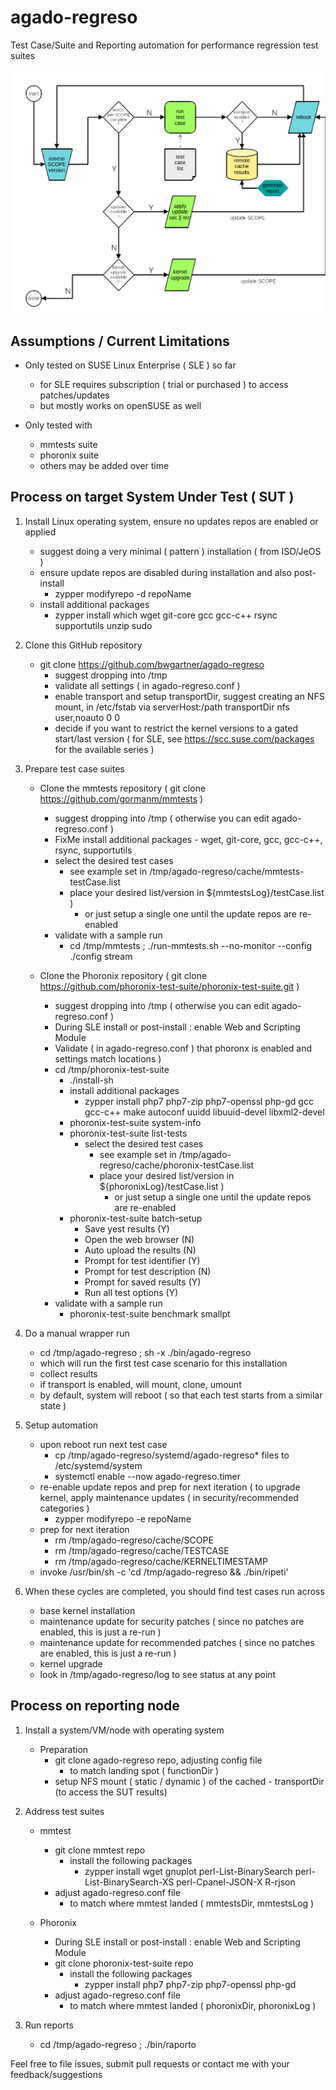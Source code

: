 # agado-regreso

Test Case/Suite and Reporting automation for performance regression test suites

![FlowChart](/images/AgadoRegreso-FlowChart.png)


## Assumptions / Current Limitations

- Only tested on SUSE Linux Enterprise ( SLE ) so far
  - for SLE requires subscription ( trial or purchased ) to access patches/updates
  - but mostly works on openSUSE as well

- Only tested with
  - mmtests suite
  - phoronix suite
  - others may be added over time

## Process on target System Under Test ( SUT )

1. Install Linux operating system, ensure no updates repos are enabled or applied
   - suggest doing a very minimal ( pattern ) installation ( from ISO/JeOS )
   - ensure update repos are disabled during installation and also post-install
     - zypper modifyrepo -d repoName
   - install additional packages
     - zypper install which wget git-core gcc gcc-c++ rsync supportutils unzip sudo

2. Clone this GitHub repository
   - git clone https://github.com/bwgartner/agado-regreso
     - suggest dropping into /tmp
     - validate all settings ( in agado-regreso.conf )
     - enable transport and setup transportDir, suggest creating an NFS mount, in /etc/fstab via serverHost:/path transportDir nfs user,noauto 0 0
     - decide if you want to restrict the kernel versions to a gated start/last version ( for SLE, see https://scc.suse.com/packages for the available series )

3. Prepare test case suites
   - Clone the mmtests repository ( git clone https://github.com/gormanm/mmtests )
     - suggest dropping into /tmp ( otherwise you can edit agado-regreso.conf )
     - FixMe install additional packages - wget, git-core, gcc, gcc-c++, rsync, supportutils
     - select the desired test cases
       - see example set in /tmp/agado-regreso/cache/mmtests-testCase.list
       - place your desired list/version in ${mmtestsLog}/testCase.list )
         - or just setup a single one until the update repos are re-enabled
     - validate with a sample run
       - cd /tmp/mmtests ; ./run-mmtests.sh --no-monitor --config ./config stream

   - Clone the Phoronix repository ( git clone https://github.com/phoronix-test-suite/phoronix-test-suite.git )
     - suggest dropping into /tmp ( otherwise you can edit agado-regreso.conf )
     - During SLE install or post-install : enable Web and Scripting Module
     - Validate ( in agado-regreso.conf ) that phoronx is enabled and settings match locations )
     - cd /tmp/phoronix-test-suite
       - ./install-sh
       - install additional packages
         - zypper install php7 php7-zip php7-openssl php-gd gcc gcc-c++ make autoconf uuidd libuuid-devel libxml2-devel
       - phoronix-test-suite system-info
       - phoronix-test-suite list-tests
         - select the desired test cases
           - see example set in /tmp/agado-regreso/cache/phoronix-testCase.list
           - place your desired list/version in ${phoronixLog}/testCase.list )
             - or just setup a single one until the update repos are re-enabled
       - phoronix-test-suite batch-setup
         - Save yest results (Y)
         - Open the web browser (N)
         - Auto upload the results (N)
         - Prompt for test identifier (Y)
         - Prompt for test description (N)
         - Prompt for saved results (Y)
         - Run all test options (Y)
     - validate with a sample run
       - phoronix-test-suite benchmark smallpt

4. Do a manual wrapper run
   - cd /tmp/agado-regreso ; sh -x ./bin/agado-regreso
   - which will run the first test case scenario for this installation
   - collect results
   - if transport is enabled, will mount, clone, umount
   - by default, system will reboot ( so that each test starts from a similar state )

5. Setup automation
   - upon reboot run next test case
     - cp /tmp/agado-regreso/systemd/agado-regreso* files to /etc/systemd/system
     - systemctl enable --now agado-regreso.timer
   - re-enable update repos and prep for next iteration ( to upgrade kernel, apply maintenance updates ( in security/recommended categories )
     - zypper modifyrepo -e repoName
   - prep for next iteration
     - rm /tmp/agado-regreso/cache/SCOPE
     - rm /tmp/agado-regreso/cache/TESTCASE
     - rm /tmp/agado-regreso/cache/KERNELTIMESTAMP
   - invoke /usr/bin/sh -c 'cd /tmp/agado-regreso && ./bin/ripeti'

6. When these cycles are completed, you should find test cases run across
   - base kernel installation
   - maintenance update for security patches ( since no patches are enabled, this is just a re-run )
   - maintenance update for recommended patches ( since no patches are enabled, this is just a re-run )
   - kernel upgrade
   - look in /tmp/agado-regreso/log to see status at any point

## Process on reporting node

1. Install a system/VM/node with operating system
   - Preparation
     - git clone agado-regreso repo, adjusting config file
       - to match landing spot ( functionDir )
     - setup NFS mount ( static / dynamic ) of the cached - transportDir (to access the SUT results)

2. Address test suites

   - mmtest
     - git clone mmtest repo
       - install the following packages
         - zypper install wget gnuplot perl-List-BinarySearch perl-List-BinarySearch-XS perl-Cpanel-JSON-X R-rjson
     - adjust agado-regreso.conf file
       - to match where mmtest landed ( mmtestsDir, mmtestsLog )

   - Phoronix
     - During SLE install or post-install : enable Web and Scripting Module
     - git clone phoronix-test-suite repo
       - install the following packages
         - zypper install php7 php7-zip php7-openssl php-gd
     - adjust agado-regreso.conf file
       - to match where mmtest landed ( phoronixDir, phoronixLog )
2. Run reports
   - cd /tmp/agado-regreso ; ./bin/raporto

Feel free to file issues, submit pull requests or contact me with your feedback/suggestions
